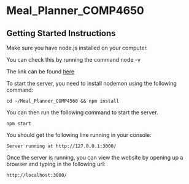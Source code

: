 # Meal_Planner_COMP4650

## Getting Started Instructions

Make sure you have node.js installed on your computer.

You can check this by running the command node -v

The link can be found [here](https://nodejs.org/en/download/)

To start the server, you need to install nodemon using the following command: 

```
cd ~/Meal_Planner_COMP4560 && npm install
```
You can then run the following command to start the server.

```
npm start
```

You should get the following line running in your console:

```
Server running at http://127.0.0.1:3000/
```

Once the server is running, you can view the website by opening up a browser and typing in the following url:

```
http://localhost:3000/
```
